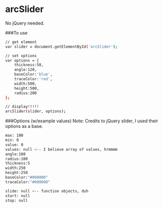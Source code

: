 # arcSlider

No jQuery needed.
<br />

###To use
```sh
// get element
var slider = document.getElementById('arcSlider');

// set options
var options = {
	thickness:50,
	angle:120,
	baseColor:'blue',
	traceColor:'red',
	width:500,
	height:500,
	radius:200
};

// display!!!!!
arcSlider(slider, options);
```

###Options (w/example values)
Note: Credits to jQuery slider, I used their options as a base.

```sh
max: 100
min: 0
value: 0
values: null <-- I believe array of values, hrmmmm
angle:180
radius:100
thickness:5
width:250
height:250
baseColor:"#000000"
traceColor:"#000000"

slide: null <-- function objects, duh
start: null
stop: null
```
